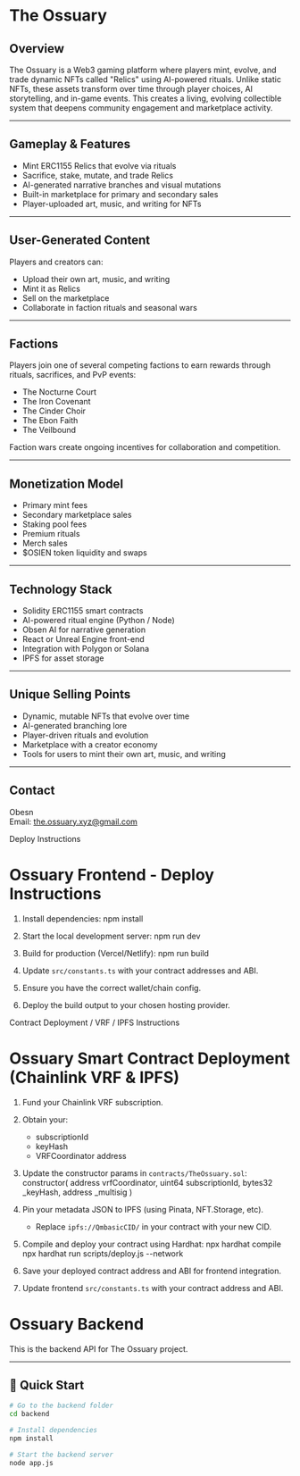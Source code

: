# The Ossuary

## Overview

The Ossuary is a Web3 gaming platform where players mint, evolve, and trade dynamic NFTs called "Relics" using AI-powered rituals. Unlike static NFTs, these assets transform over time through player choices, AI storytelling, and in-game events. This creates a living, evolving collectible system that deepens community engagement and marketplace activity.

---

## Gameplay & Features

- Mint ERC1155 Relics that evolve via rituals
- Sacrifice, stake, mutate, and trade Relics
- AI-generated narrative branches and visual mutations
- Built-in marketplace for primary and secondary sales
- Player-uploaded art, music, and writing for NFTs

---

## User-Generated Content

Players and creators can:
- Upload their own art, music, and writing
- Mint it as Relics
- Sell on the marketplace
- Collaborate in faction rituals and seasonal wars

---

## Factions

Players join one of several competing factions to earn rewards through rituals, sacrifices, and PvP events:

- The Nocturne Court
- The Iron Covenant
- The Cinder Choir
- The Ebon Faith
- The Veilbound

Faction wars create ongoing incentives for collaboration and competition.

---

## Monetization Model

- Primary mint fees
- Secondary marketplace sales
- Staking pool fees
- Premium rituals
- Merch sales
- $OSIEN token liquidity and swaps

---

## Technology Stack

- Solidity ERC1155 smart contracts
- AI-powered ritual engine (Python / Node)
- Obsen AI for narrative generation
- React or Unreal Engine front-end
- Integration with Polygon or Solana
- IPFS for asset storage

---

## Unique Selling Points

- Dynamic, mutable NFTs that evolve over time
- AI-generated branching lore
- Player-driven rituals and evolution
- Marketplace with a creator economy
- Tools for users to mint their own art, music, and writing

---

## Contact

Obesn  
Email: the.ossuary.xyz@gmail.com

Deploy Instructions

# Ossuary Frontend - Deploy Instructions

1. Install dependencies:
   npm install

2. Start the local development server:
   npm run dev

3. Build for production (Vercel/Netlify):
   npm run build

4. Update `src/constants.ts` with your contract addresses and ABI.
5. Ensure you have the correct wallet/chain config.
6. Deploy the build output to your chosen hosting provider. 

Contract Deployment / VRF / IPFS Instructions 
# Ossuary Smart Contract Deployment (Chainlink VRF & IPFS)

1. Fund your Chainlink VRF subscription.
2. Obtain your:
   - subscriptionId
   - keyHash
   - VRFCoordinator address

3. Update the constructor params in `contracts/TheOssuary.sol`:
   constructor(
     address vrfCoordinator,
     uint64 subscriptionId,
     bytes32 _keyHash,
     address _multisig
   )

4. Pin your metadata JSON to IPFS (using Pinata, NFT.Storage, etc).
   - Replace `ipfs://QmbasicCID/` in your contract with your new CID.

5. Compile and deploy your contract using Hardhat:
   npx hardhat compile
   npx hardhat run scripts/deploy.js --network <network>

6. Save your deployed contract address and ABI for frontend integration.

7. Update frontend `src/constants.ts` with your contract address and ABI.


# Ossuary Backend

This is the backend API for The Ossuary project.

---

## 🚀 Quick Start

```bash
# Go to the backend folder
cd backend

# Install dependencies
npm install

# Start the backend server
node app.js

